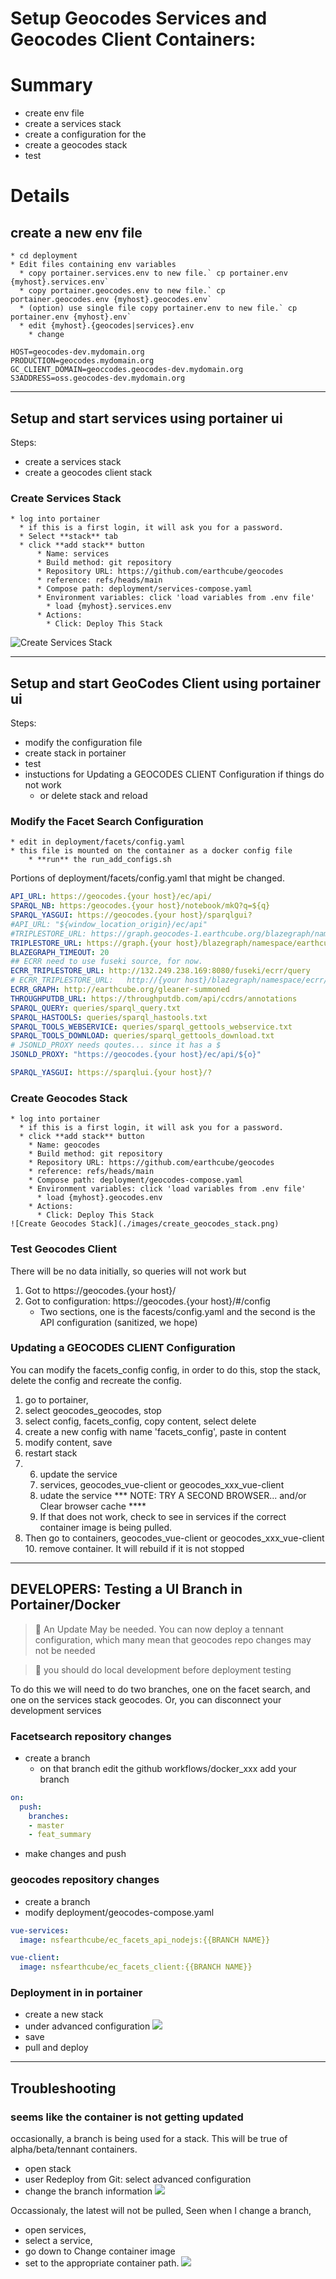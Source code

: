 #  Setup Geocodes Services and Geocodes Client Containers:

# Summary

* create  env file
* create a services stack
* create a configuration for the
* create a geocodes stack
* test


# Details

## create a new env file

    * cd deployment
    * Edit files containing env variables
      * copy portainer.services.env to new file.` cp portainer.env {myhost}.services.env`
      * copy portainer.geocodes.env to new file.` cp portainer.geocodes.env {myhost}.geocodes.env`
      * (option) use single file copy portainer.env to new file.` cp portainer.env {myhost}.env`
      * edit {myhost}.{geocodes|services}.env
        * change 

 ```
HOST=geocodes-dev.mydomain.org
PRODUCTION=geocodes.mydomain.org
GC_CLIENT_DOMAIN=geoccodes.geocodes-dev.mydomain.org
S3ADDRESS=oss.geocodes-dev.mydomain.org
```



----
## Setup and start services using portainer ui

Steps:
* create a services stack
* create a geocodes client stack

### Create Services Stack

    * log into portainer
      * if this is a first login, it will ask you for a password.
      * Select **stack** tab
      * click **add stack** button
          * Name: services
          * Build method: git repository
          * Repository URL: https://github.com/earthcube/geocodes
          * reference: refs/heads/main
          * Compose path: deployment/services-compose.yaml
          * Environment variables: click 'load variables from .env file'
            * load {myhost}.services.env
          * Actions: 
            * Click: Deploy This Stack 
  ![Create Services Stack](./images/create_services.png)

----

## Setup and start GeoCodes Client using portainer ui
Steps:
* modify the configuration file
* create stack in portainer
* test
* instuctions for Updating a GEOCODES CLIENT Configuration if things do not work
  * or delete stack and reload


###  Modify the Facet Search Configuration
    * edit in deployment/facets/config.yaml
    * this file is mounted on the container as a docker config file
        * **run** the run_add_configs.sh

Portions of deployment/facets/config.yaml that might be changed.
```yaml
API_URL: https://geocodes.{your host}/ec/api/
SPARQL_NB: https:/geocodes.{your host}/notebook/mkQ?q=${q}
SPARQL_YASGUI: https://geocodes.{your host}/sparqlgui?
#API_URL: "${window_location_origin}/ec/api"
#TRIPLESTORE_URL: https://graph.geocodes-1.earthcube.org/blazegraph/namespace/earthcube/sparql
TRIPLESTORE_URL: https://graph.{your host}/blazegraph/namespace/earthcube/sparql
BLAZEGRAPH_TIMEOUT: 20
## ECRR need to use fuseki source, for now.
ECRR_TRIPLESTORE_URL: http://132.249.238.169:8080/fuseki/ecrr/query 
# ECRR_TRIPLESTORE_URL:   http://{your host}/blazegraph/namespace/ecrr/sparql 
ECRR_GRAPH: http://earthcube.org/gleaner-summoned
THROUGHPUTDB_URL: https://throughputdb.com/api/ccdrs/annotations
SPARQL_QUERY: queries/sparql_query.txt
SPARQL_HASTOOLS: queries/sparql_hastools.txt
SPARQL_TOOLS_WEBSERVICE: queries/sparql_gettools_webservice.txt
SPARQL_TOOLS_DOWNLOAD: queries/sparql_gettools_download.txt
# JSONLD_PROXY needs qoutes... since it has a $
JSONLD_PROXY: "https://geocodes.{your host}/ec/api/${o}"

SPARQL_YASGUI: https://sparqlui.{your host}/?
```

### Create Geocodes Stack

    * log into portainer
      * if this is a first login, it will ask you for a password.
      * click **add stack** button
        * Name: geocodes
        * Build method: git repository
        * Repository URL: https://github.com/earthcube/geocodes
        * reference: refs/heads/main
        * Compose path: deployment/geocodes-compose.yaml
        * Environment variables: click 'load variables from .env file'
          * load {myhost}.geocodes.env
        * Actions:
          * Click: Deploy This Stack
    ![Create Geocodes Stack](./images/create_geocodes_stack.png)
### Test Geocodes Client
There will be no data initially, so queries will not work but

1.  Got to https://geocodes.{your host}/
1. Got to configuration: https://geocodes.{your host}/#/config
   * Two sections, one is the facests/config.yaml and the second is the API configuration (sanitized, we hope)

### Updating a GEOCODES CLIENT Configuration

You can modify the facets_config config, in order to do this, stop the stack,
delete the config and recreate the config.

1. go to portainer, 
1. select geocodes_geocodes, stop
2. select config, facets_config, copy content, select delete
3. create a new config with name 'facets_config', paste in content
4. modify content, save
5. restart stack 
6. 6. update the service 
   7. services, geocodes_vue-client or geocodes_xxx_vue-client
   8. udate the service
*** NOTE: TRY A SECOND BROWSER... and/or Clear browser cache ****
   9. If that does not work, check to see in services if the correct container image is being pulled.
9. Then go to containers, geocodes_vue-client or geocodes_xxx_vue-client
   10. remove container. It will rebuild if it is not stopped 


---

## DEVELOPERS: Testing a UI Branch in Portainer/Docker

> :memo: An Update May be needed. You can now deploy a tennant configuration, which many mean that geocodes repo changes 
> may not be needed 

> :memo: you should do local development before deployment testing

To do this we will need to do two branches, one on the facet search, and one on the services stack geocodes.
Or, you can disconnect your development services 

### Facetsearch repository changes

* create a branch
  * on that branch edit the github workflows/docker_xxx add your branch
 
```yaml
on:
  push:
    branches:
    - master
    - feat_summary
```

* make changes and push

### geocodes repository changes

* create a branch
* modify   deployment/geocodes-compose.yaml 
```yaml
vue-services:
  image: nsfearthcube/ec_facets_api_nodejs:{{BRANCH NAME}}
  ```

```yaml
vue-client:
  image: nsfearthcube/ec_facets_client:{{BRANCH NAME}}
  ```

### Deployment in in portainer

* create a new stack
* under advanced configuration
![](images/portainer_branch_deployment.png)
* save
* pull and deploy


----

## Troubleshooting

### seems like  the container is not getting updated
occasionally, a branch is being used for a stack. This will  be true of alpha/beta/tennant
containers.

* open stack
* user Redeploy from Git: select advanced configuration
* change the branch information
![](images/portainer_branch_deployment.png)

Occassionaly, the latest will not be pulled, Seen  when I  change a branch,

* open services, 
* select a service, 
* go down to Change container image
* set to the appropriate container path.
![](images/service_change_container.png)
